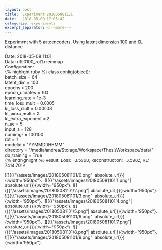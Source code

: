 ```yaml
---
layout: post
title:  Experiment 201805081101
date:   2018-05-09 17:05:42
categories: experiments
excerpt_separator: <!--more-->
---
```

Experiment with 5 autoencoders. Using latent dimension 100 and KL distance.

 <!--more-->
Date: 2018-05-08 11:01  
Data: n100100_rot1.memmap  
Configuration:   
{% highlight ruby %}
class config(object):  
    batch_size = 64  
    latent_dim = 100  
    epochs = 200  
    epoch_updates = 100  
    learning_rate = 1e-3   
    time_loss_mult = 0.0005   
    kl_loss_mult = 0.00003  
    kl_extra_mult = 2   
    kl_extra_exponent = 2  
    n_ae = 5  
    input_s = 128  
    numimgs = 100100  
    rot = 1  
    modelid = "YYMMDDHHMM"  
    directory = "/media/andrea/Storage/Workspace/ThesisWorkspace/data/"  
    do_training = True  
{% endhighlight %}
Result: Loss: -3.5960, Reconstruction: -3.5982, KL: 7414.7019  

![]({{"/assets/images/201805081101/0.png"| absolute_url}}){:width="950px"}.
![]({{"/assets/images/201805081101/1.png"| absolute_url}}){:width="950px"}.
![]({{"/assets/images/201805081101/2.png"| absolute_url}}){:width="950px"}.
![]({{"/assets/images/201805081101/3.png"| absolute_url}}){:width="950px"}.
![]({{"/assets/images/201805081101/4.png"| absolute_url}}){:width="950px"}.
![]({{"/assets/images/201805081101/5.png"| absolute_url}}){:width="950px"}.
![]({{"/assets/images/201805081101/6.png"| absolute_url}}){:width="950px"}.
![]({{"/assets/images/201805081101/7.png"| absolute_url}}){:width="950px"}.
![]({{"/assets/images/201805081101/8.png"| absolute_url}}){:width="950px"}.
![]({{"/assets/images/201805081101/9.png"| absolute_url}}){:width="950px"}.
